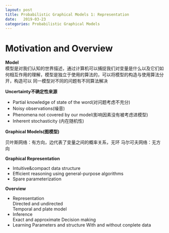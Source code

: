 ```yaml
---
layout: post
title: Probabilistic Graphical Models 1: Representation
date:   2019-03-23
categories: Probabilistic Graphical Models
---
```


# Motivation and Overview 


**Model**  
模型是对我们认知的世界描述，通过计算机可以捕捉我们对变量是什么以及它们如何相互作用的理解，模型是独立于使用的算法的，可以将模型的构造与使用算法分开，构造可以
同一模型对不同的问题有不同算法解决


**Uncertainty不确定性来源**  

+ Partial knowledge of state of the word(对问题考虑不充分)
+ Noisy observations(噪音)
+ Phenomena not covered by our model(影响因素没有被考虑进模型)
+ Inherent stochasticity (内在随机性)


**Graphical Models(图模型)**  

贝叶斯网络：有方向，边代表了变量之间的概率关系，无环
马尔可夫网络：无方向

**Graphical Representation**   

+ Intuitive&compact data structure
+ Efficient reasoning using general-purpose algorithms
+ Spare parameterization 

**Overview**  
+ Representation  
Directed and undirected  
Temporal and plate model 
+ Inference  
Exact and approximate 
Decision making
+ Learning
Parameters and structure
With and without conplete data
